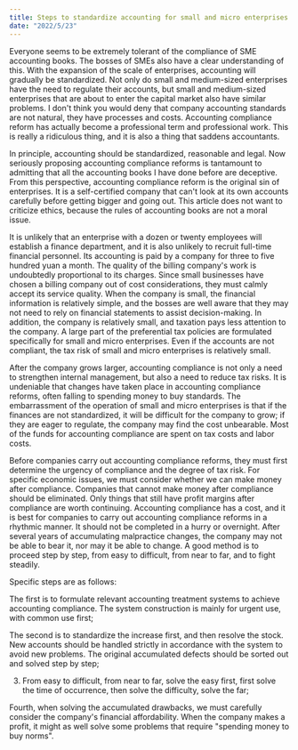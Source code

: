 ```yaml
---
title: Steps to standardize accounting for small and micro enterprises
date: "2022/5/23"
---
```

Everyone seems to be extremely tolerant of the compliance of SME accounting books. The bosses of SMEs also have a clear understanding of this. With the expansion of the scale of enterprises, accounting will gradually be standardized. Not only do small and medium-sized enterprises have the need to regulate their accounts, but small and medium-sized enterprises that are about to enter the capital market also have similar problems. I don't think you would deny that company accounting standards are not natural, they have processes and costs. Accounting compliance reform has actually become a professional term and professional work. This is really a ridiculous thing, and it is also a thing that saddens accountants.
<!-- more -->
In principle, accounting should be standardized, reasonable and legal. Now seriously proposing accounting compliance reforms is tantamount to admitting that all the accounting books I have done before are deceptive. From this perspective, accounting compliance reform is the original sin of enterprises. It is a self-certified company that can't look at its own accounts carefully before getting bigger and going out. This article does not want to criticize ethics, because the rules of accounting books are not a moral issue.

It is unlikely that an enterprise with a dozen or twenty employees will establish a finance department, and it is also unlikely to recruit full-time financial personnel. Its accounting is paid by a company for three to five hundred yuan a month. The quality of the billing company's work is undoubtedly proportional to its charges. Since small businesses have chosen a billing company out of cost considerations, they must calmly accept its service quality. When the company is small, the financial information is relatively simple, and the bosses are well aware that they may not need to rely on financial statements to assist decision-making. In addition, the company is relatively small, and taxation pays less attention to the company. A large part of the preferential tax policies are formulated specifically for small and micro enterprises. Even if the accounts are not compliant, the tax risk of small and micro enterprises is relatively small.

After the company grows larger, accounting compliance is not only a need to strengthen internal management, but also a need to reduce tax risks. It is undeniable that changes have taken place in accounting compliance reforms, often falling to spending money to buy standards. The embarrassment of the operation of small and micro enterprises is that if the finances are not standardized, it will be difficult for the company to grow; if they are eager to regulate, the company may find the cost unbearable. Most of the funds for accounting compliance are spent on tax costs and labor costs.

Before companies carry out accounting compliance reforms, they must first determine the urgency of compliance and the degree of tax risk. For specific economic issues, we must consider whether we can make money after compliance. Companies that cannot make money after compliance should be eliminated. Only things that still have profit margins after compliance are worth continuing. Accounting compliance has a cost, and it is best for companies to carry out accounting compliance reforms in a rhythmic manner. It should not be completed in a hurry or overnight. After several years of accumulating malpractice changes, the company may not be able to bear it, nor may it be able to change. A good method is to proceed step by step, from easy to difficult, from near to far, and to fight steadily.

Specific steps are as follows:

The first is to formulate relevant accounting treatment systems to achieve accounting compliance. The system construction is mainly for urgent use, with common use first;

The second is to standardize the increase first, and then resolve the stock. New accounts should be handled strictly in accordance with the system to avoid new problems. The original accumulated defects should be sorted out and solved step by step;

3. From easy to difficult, from near to far, solve the easy first, first solve the time of occurrence, then solve the difficulty, solve the far;

Fourth, when solving the accumulated drawbacks, we must carefully consider the company's financial affordability. When the company makes a profit, it might as well solve some problems that require "spending money to buy norms".